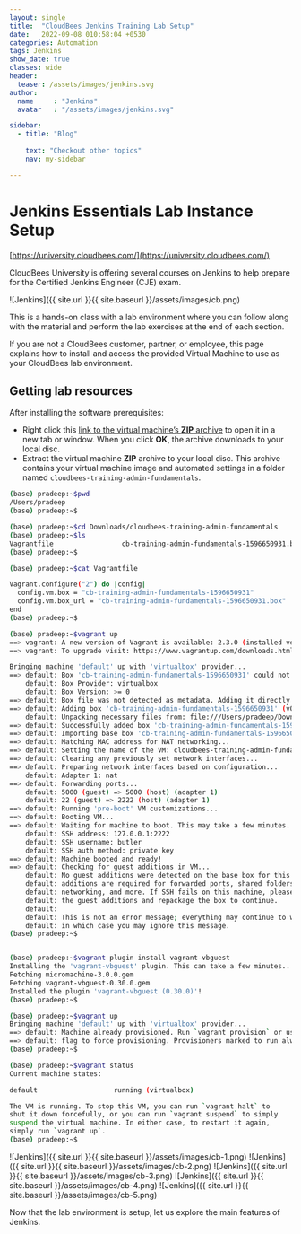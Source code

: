 ```yaml
---
layout: single
title:  "CloudBees Jenkins Training Lab Setup"
date:   2022-09-08 010:58:04 +0530
categories: Automation
tags: Jenkins
show_date: true
classes: wide
header:
  teaser: /assets/images/jenkins.svg
author:
  name     : "Jenkins"
  avatar   : "/assets/images/jenkins.svg"

sidebar:
  - title: "Blog"
   
    text: "Checkout other topics"
    nav: my-sidebar

---
```


# Jenkins Essentials Lab Instance Setup

[https://university.cloudbees.com/](https://university.cloudbees.com/)

CloudBees University is offering several courses on Jenkins to help prepare for the Certified Jenkins Engineer (CJE) exam.

![Jenkins]({{ site.url }}{{ site.baseurl }}/assets/images/cb.png)

This is a hands-on class with a lab environment where you can follow along with the material and perform the lab exercises at the end of each section.

If you are not a CloudBees customer, partner, or employee, this page explains how to install and access the provided Virtual Machine to use as your CloudBees lab environment.



## Getting lab resources

After installing the software prerequisites:

- Right click this [link to the virtual machine’s **ZIP** archive](https://s3.amazonaws.com/cloudbees-training-materials/training-admin-fundamentals/master/cloudbees-training-admin-fundamentals.zip) to open it in a new tab or window. When you click **OK**, the archive downloads to your local disc.
- Extract the virtual machine **ZIP** archive to your local disc. This archive contains your virtual machine image and automated settings in a folder named `cloudbees-training-admin-fundamentals`.

```sh
(base) pradeep:~$pwd
/Users/pradeep
(base) pradeep:~$
```
```sh
(base) pradeep:~$cd Downloads/cloudbees-training-admin-fundamentals
(base) pradeep:~$ls
Vagrantfile					cb-training-admin-fundamentals-1596650931.box
(base) pradeep:~$
```
```sh
(base) pradeep:~$cat Vagrantfile 

Vagrant.configure("2") do |config|
  config.vm.box = "cb-training-admin-fundamentals-1596650931"
  config.vm.box_url = "cb-training-admin-fundamentals-1596650931.box"
end
(base) pradeep:~$
```
```sh
(base) pradeep:~$vagrant up
==> vagrant: A new version of Vagrant is available: 2.3.0 (installed version: 2.2.19)!
==> vagrant: To upgrade visit: https://www.vagrantup.com/downloads.html

Bringing machine 'default' up with 'virtualbox' provider...
==> default: Box 'cb-training-admin-fundamentals-1596650931' could not be found. Attempting to find and install...
    default: Box Provider: virtualbox
    default: Box Version: >= 0
==> default: Box file was not detected as metadata. Adding it directly...
==> default: Adding box 'cb-training-admin-fundamentals-1596650931' (v0) for provider: virtualbox
    default: Unpacking necessary files from: file:///Users/pradeep/Downloads/cloudbees-training-admin-fundamentals/cb-training-admin-fundamentals-1596650931.box
==> default: Successfully added box 'cb-training-admin-fundamentals-1596650931' (v0) for 'virtualbox'!
==> default: Importing base box 'cb-training-admin-fundamentals-1596650931'...
==> default: Matching MAC address for NAT networking...
==> default: Setting the name of the VM: cloudbees-training-admin-fundamentals_default_1662627947779_90103
==> default: Clearing any previously set network interfaces...
==> default: Preparing network interfaces based on configuration...
    default: Adapter 1: nat
==> default: Forwarding ports...
    default: 5000 (guest) => 5000 (host) (adapter 1)
    default: 22 (guest) => 2222 (host) (adapter 1)
==> default: Running 'pre-boot' VM customizations...
==> default: Booting VM...
==> default: Waiting for machine to boot. This may take a few minutes...
    default: SSH address: 127.0.0.1:2222
    default: SSH username: butler
    default: SSH auth method: private key
==> default: Machine booted and ready!
==> default: Checking for guest additions in VM...
    default: No guest additions were detected on the base box for this VM! Guest
    default: additions are required for forwarded ports, shared folders, host only
    default: networking, and more. If SSH fails on this machine, please install
    default: the guest additions and repackage the box to continue.
    default: 
    default: This is not an error message; everything may continue to work properly,
    default: in which case you may ignore this message.
(base) pradeep:~$
```

```sh

(base) pradeep:~$vagrant plugin install vagrant-vbguest
Installing the 'vagrant-vbguest' plugin. This can take a few minutes...
Fetching micromachine-3.0.0.gem
Fetching vagrant-vbguest-0.30.0.gem
Installed the plugin 'vagrant-vbguest (0.30.0)'!
(base) pradeep:~$
```

```sh
(base) pradeep:~$vagrant up                            
Bringing machine 'default' up with 'virtualbox' provider...
==> default: Machine already provisioned. Run `vagrant provision` or use the `--provision`
==> default: flag to force provisioning. Provisioners marked to run always will still run.
(base) pradeep:~$
```
```sh
(base) pradeep:~$vagrant status
Current machine states:

default                   running (virtualbox)

The VM is running. To stop this VM, you can run `vagrant halt` to
shut it down forcefully, or you can run `vagrant suspend` to simply
suspend the virtual machine. In either case, to restart it again,
simply run `vagrant up`.
(base) pradeep:~$
```

![Jenkins]({{ site.url }}{{ site.baseurl }}/assets/images/cb-1.png)
![Jenkins]({{ site.url }}{{ site.baseurl }}/assets/images/cb-2.png)
![Jenkins]({{ site.url }}{{ site.baseurl }}/assets/images/cb-3.png)
![Jenkins]({{ site.url }}{{ site.baseurl }}/assets/images/cb-4.png)
![Jenkins]({{ site.url }}{{ site.baseurl }}/assets/images/cb-5.png)



Now that the lab environment is setup, let us explore the main features of Jenkins. 
